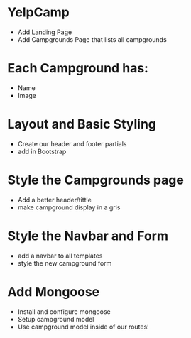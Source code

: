 # YelpCamp

- Add Landing Page
- Add Campgrounds Page that lists all campgrounds

# Each Campground has:

- Name
- Image

# Layout and Basic Styling

- Create our header and footer partials
- add in Bootstrap

# Style the Campgrounds page

- Add a better header/tittle
- make campground display in a gris

# Style the Navbar and Form

- add a navbar to all templates
- style the new campground form

# Add Mongoose

- Install and configure mongoose
- Setup campground model
- Use campground model inside of our routes!
